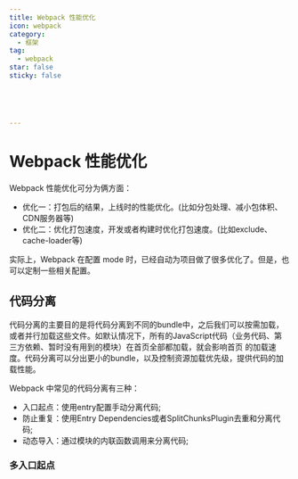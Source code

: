 ```yaml
---
title: Webpack 性能优化
icon: webpack
category:
  - 框架
tag:
  - webpack
star: false
sticky: false





---
```


# Webpack 性能优化

Webpack 性能优化可分为俩方面：

- 优化一：打包后的结果，上线时的性能优化。(比如分包处理、减小包体积、CDN服务器等) 
- 优化二：优化打包速度，开发或者构建时优化打包速度。(比如exclude、cache-loader等)

实际上，Webpack 在配置 mode 时，已经自动为项目做了很多优化了。但是，也可以定制一些相关配置。

## 代码分离

代码分离的主要目的是将代码分离到不同的bundle中，之后我们可以按需加载，或者并行加载这些文件。如默认情况下，所有的JavaScript代码（业务代码、第三方依赖、暂时没有用到的模块）在首页全部都加载，就会影响首页 的加载速度。代码分离可以分出更小的bundle，以及控制资源加载优先级，提供代码的加载性能。

Webpack 中常见的代码分离有三种：

- 入口起点：使用entry配置手动分离代码;
- 防止重复：使用Entry Dependencies或者SplitChunksPlugin去重和分离代码; 
- 动态导入：通过模块的内联函数调用来分离代码;

### 多入口起点



























